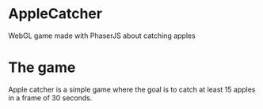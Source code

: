 # AppleCatcher
 WebGL game made with PhaserJS about catching apples

# The game

Apple catcher is a simple game where the goal is to catch at least 15 apples in a frame of 30 seconds.

